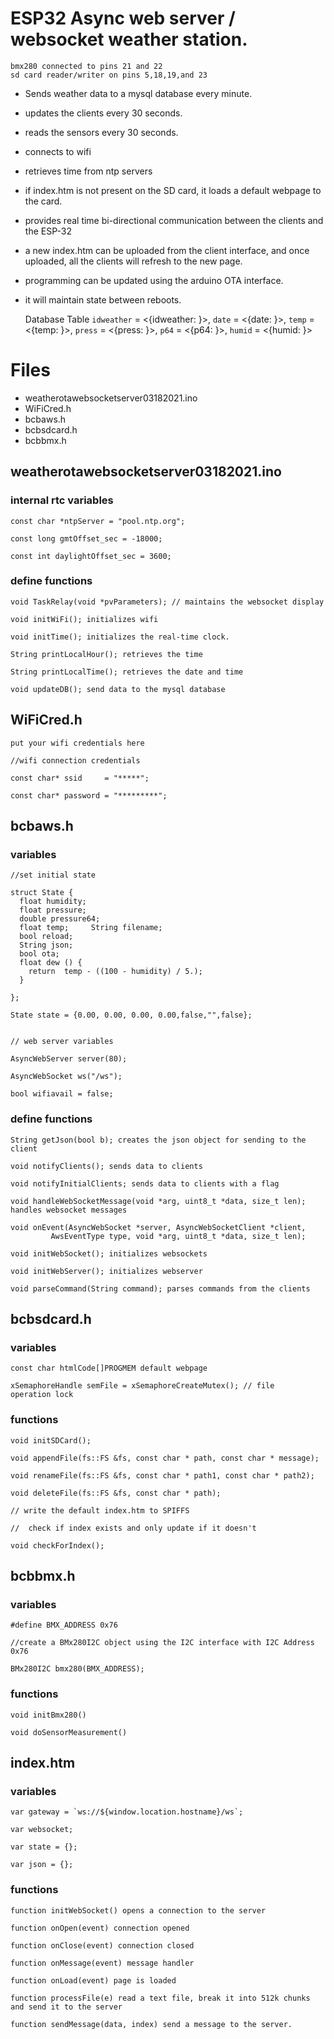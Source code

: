 # ESP32 Async web server / websocket weather station.

	bmx280 connected to pins 21 and 22
	sd card reader/writer on pins 5,18,19,and 23

 - Sends weather data to a mysql database every minute.
 - updates the clients every 30 seconds.
 - reads the sensors every 30 seconds.
 - connects to wifi
 - retrieves time from ntp servers
 - if index.htm is not present on the SD card, it loads a default webpage to the card.
 - provides real time bi-directional communication between the clients and the ESP-32
 - a new index.htm can be uploaded from the client interface, and once uploaded, all the clients will refresh to the new page.
 - programming can be updated using the arduino OTA interface.
 - it will maintain state between reboots.
 
	Database Table
	`idweather` = <{idweather: }>,
	`date` = <{date: }>,
	`temp` = <{temp: }>,
	`press` = <{press: }>,
	`p64` = <{p64: }>,
	`humid` = <{humid: }>



# Files

 - weatherotawebsocketserver03182021.ino
 - WiFiCred.h
 - bcbaws.h
 - bcbsdcard.h
 - bcbbmx.h

## weatherotawebsocketserver03182021.ino

### internal rtc variables
	const char *ntpServer = "pool.ntp.org";

	const long gmtOffset_sec = -18000;

	const int daylightOffset_sec = 3600;

### define functions

	void TaskRelay(void *pvParameters); // maintains the websocket display

	void initWiFi(); initializes wifi

	void initTime(); initializes the real-time clock.

	String printLocalHour(); retrieves the time

	String printLocalTime(); retrieves the date and time
	
	void updateDB(); send data to the mysql database


## WiFiCred.h

	put your wifi credentials here

	//wifi connection credentials

	const char* ssid     = "*****";

	const char* password = "*********";

## bcbaws.h

### variables
	//set initial state

	struct State {   
	  float humidity;
	  float pressure;
	  double pressure64;
	  float temp;	  String filename;
	  bool reload;
	  String json;
	  bool ota;
	  float dew () {
	    return  temp - ((100 - humidity) / 5.);
	  }

	};

	State state = {0.00, 0.00, 0.00, 0.00,false,"",false};


	// web server variables

	AsyncWebServer server(80);

	AsyncWebSocket ws("/ws");

	bool wifiavail = false;

### define functions
	String getJson(bool b); creates the json object for sending to the client

	void notifyClients(); sends data to clients

	void notifyInitialClients; sends data to clients with a flag

	void handleWebSocketMessage(void *arg, uint8_t *data, size_t len); handles websocket messages

	void onEvent(AsyncWebSocket *server, AsyncWebSocketClient *client,
		     AwsEventType type, void *arg, uint8_t *data, size_t len);
		     
	void initWebSocket(); initializes websockets

	void initWebServer(); initializes webserver

	void parseCommand(String command); parses commands from the clients



## bcbsdcard.h

### variables

	const char htmlCode[]PROGMEM default webpage

	xSemaphoreHandle semFile = xSemaphoreCreateMutex(); // file 
	operation lock




### functions
	void initSDCard();

	void appendFile(fs::FS &fs, const char * path, const char * message);

	void renameFile(fs::FS &fs, const char * path1, const char * path2);

	void deleteFile(fs::FS &fs, const char * path);

	// write the default index.htm to SPIFFS 

	//  check if index exists and only update if it doesn't

	void checkForIndex();

## bcbbmx.h

### variables

	#define BMX_ADDRESS 0x76

	//create a BMx280I2C object using the I2C interface with I2C Address 0x76
	
	BMx280I2C bmx280(BMX_ADDRESS);

### functions

	void initBmx280()
	
	void doSensorMeasurement()
## index.htm

### variables
    var gateway = `ws://${window.location.hostname}/ws`;
    
    var websocket;
    
    var state = {};
    
    var json = {};

### functions
    function initWebSocket() opens a connection to the server
    
    function onOpen(event) connection opened
    
    function onClose(event) connection closed
    
    function onMessage(event) message handler
    
    function onLoad(event) page is loaded
    
    function processFile(e) read a text file, break it into 512k chunks and send it to the server
    
    function sendMessage(data, index) send a message to the server.
